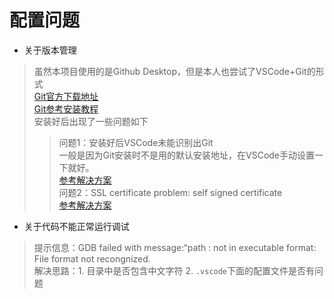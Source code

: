 # 配置问题

- 关于版本管理  

> 虽然本项目使用的是Github Desktop，但是本人也尝试了VSCode+Git的形式  
> [Git官方下载地址](https://gitforwindows.org/)  
> [Git参考安装教程](https://blog.csdn.net/mukes/article/details/115693833?ops_request_misc=%257B%2522request%255Fid%2522%253A%2522165556113916782425112866%2522%252C%2522scm%2522%253A%252220140713.130102334..%2522%257D&request_id=165556113916782425112866&biz_id=0&utm_medium=distribute.pc_search_result.none-task-blog-2~all~top_positive~default-1-115693833-null-null.142^v17^pc_search_result_control_group,157^v15^new_3&utm_term=git%E5%AE%89%E8%A3%85%E6%95%99%E7%A8%8B&spm=1018.2226.3001.4187)  
> 安装好后出现了一些问题如下  
> > 问题1：安装好后VSCode未能识别出Git  
> > 一般是因为Git安装时不是用的默认安装地址，在VSCode手动设置一下就好。  
> > [参考解决方案](https://www.php.cn/tool/vscode/450789.html#:~:text=vscode%E6%97%A0%E6%B3%95,scode%E5%8D%B3%E5%8F%AF%E3%80%82)  
> > 问题2：SSL certificate problem: self signed certificate  
> > [参考解决方案](https://blog.csdn.net/Xieyp040/article/details/80233436)

- 关于代码不能正常运行调试

> 提示信息：GDB failed with message:“path : not in executable format: File format not recongnized.  
> 解决思路：1. 目录中是否包含中文字符 2. `.vscode`下面的配置文件是否有问题
